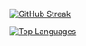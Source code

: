 [![GitHub Streak](https://streak-stats.demolab.com/?user=malciller)](https://git.io/streak-stats)

[![Top Languages](https://github-readme-stats-sepia-mu-56.vercel.app/api/top-langs/?username=malciller&langs_count=20&theme=dark)](https://github.com/anuraghazra/github-readme-stats)
